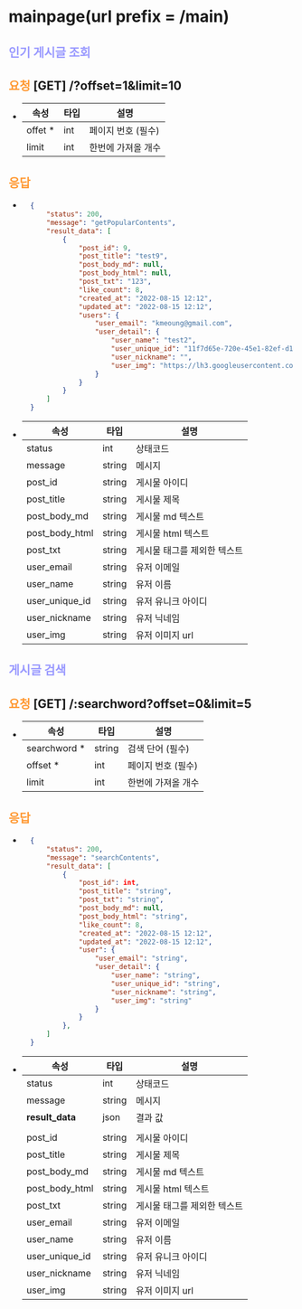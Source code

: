 # mainpage(url prefix = /main)

## __<span style="color:#9999ff">인기 게시글 조회</span>__
## __<span style="color:#ff9933">요청</span>__ **[GET] /?offset=1&limit=10** 
- |속성|타입|설명|
    |---|---|---|
    |offet *|int|페이지 번호 (필수)|
    |limit|int|한번에 가져올 개수|
## __<span style="color:#ff9933">응답</span>__
- ``` json
    {
        "status": 200,
        "message": "getPopularContents",
        "result_data": [
            {
                "post_id": 9,
                "post_title": "test9",
                "post_body_md": null,
                "post_body_html": null,
                "post_txt": "123",
                "like_count": 8,
                "created_at": "2022-08-15 12:12",
                "updated_at": "2022-08-15 12:12",
                "users": {
                    "user_email": "kmeoung@gmail.com",
                    "user_detail": {
                        "user_name": "test2",
                        "user_unique_id": "11f7d65e-720e-45e1-82ef-d16b001585de",
                        "user_nickname": "",
                        "user_img": "https://lh3.googleusercontent.com/a/AItbvmkcEhowVpW6ELAAfVG8ZxJH90ca4GQT0ghVaVpi380=s96-c"
                    }
                }
            }
        ]
    }
- |속성|타입|설명|
    |---|---|---|
    |status|int|상태코드|
    |message|string|메시지|
    |post_id|string|게시물 아이디|
    |post_title|string|게시물 제목|
    |post_body_md|string|게시물 md 텍스트|
    |post_body_html|string|게시물 html 텍스트|
    |post_txt|string|게시물 태그를 제외한 텍스트|
    |user_email|string|유저 이메일|
    |user_name|string|유저 이름|
    |user_unique_id|string|유저 유니크 아이디|
    |user_nickname|string|유저 닉네임|
    |user_img|string|유저 이미지 url|



## __<span style="color:#9999ff">게시글 검색</span>__
## __<span style="color:#ff9933">요청</span>__ **[GET] /:searchword?offset=0&limit=5**
- |속성|타입|설명|
    |---|---|---|
    |searchword *|string|검색 단어 (필수)|
    |offset *|int|페이지 번호 (필수)|
    |limit|int|한번에 가져올 개수|
## __<span style="color:#ff9933">응답</span>__
- ``` json
    {
        "status": 200,
        "message": "searchContents",
        "result_data": [
            {
                "post_id": int,
                "post_title": "string",
                "post_txt": "string",
                "post_body_md": null,
                "post_body_html": "string",
                "like_count": 8,
                "created_at": "2022-08-15 12:12",
                "updated_at": "2022-08-15 12:12",
                "user": {
                    "user_email": "string",
                    "user_detail": {
                        "user_name": "string",
                        "user_unique_id": "string",
                        "user_nickname": "string",
                        "user_img": "string"
                    }
                }
            },
        ]
    }
- |속성|타입|설명|
    |---|---|---|
    |status|int|상태코드|
    |message|string|메시지|
    |**result_data**|json|결과 값|
    |||
    |post_id|string|게시물 아이디|
    |post_title|string|게시물 제목|
    |post_body_md|string|게시물 md 텍스트|
    |post_body_html|string|게시물 html 텍스트|
    |post_txt|string|게시물 태그를 제외한 텍스트|
    |user_email|string|유저 이메일|
    |user_name|string|유저 이름|
    |user_unique_id|string|유저 유니크 아이디|
    |user_nickname|string|유저 닉네임|
    |user_img|string|유저 이미지 url|


